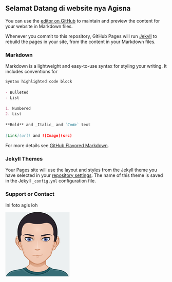 ## Selamat Datang di website nya Agisna

You can use the [editor on GitHub](https://github.com/agisnawe/web/edit/gh-pages/index.md) to maintain and preview the content for your website in Markdown files.

Whenever you commit to this repository, GitHub Pages will run [Jekyll](https://jekyllrb.com/) to rebuild the pages in your site, from the content in your Markdown files.

### Markdown

Markdown is a lightweight and easy-to-use syntax for styling your writing. It includes conventions for

```markdown
Syntax highlighted code block

- Bulleted
- List

1. Numbered
2. List

**Bold** and _Italic_ and `Code` text

[Link](url) and ![Image](src)
```

For more details see [GitHub Flavored Markdown](https://guides.github.com/features/mastering-markdown/).

### Jekyll Themes

Your Pages site will use the layout and styles from the Jekyll theme you have selected in your [repository settings](https://github.com/agisnawe/web/settings/pages). The name of this theme is saved in the Jekyll `_config.yml` configuration file.

### Support or Contact

Ini foto agis loh

![avatar agis sementara](./images/AvatarMaker.png)


